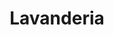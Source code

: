 ---
title: "Lavanderia"
url: /san-cristobal-de-las-casas/lavanderia-calle-real-de-guadalupe/
shop: lavandería
---